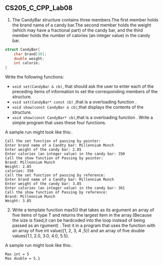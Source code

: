 <!--
 * @Github: https://github.com/Certseeds
 * @Organization: SUSTech
 * @Author: nanoseeds
 * @Date: 2020-06-09 08:09:41
 * @LastEditors: nanoseeds
 * @LastEditTime: 2020-06-09 08:31:43
 * @License: CC-BY-NC-SA_V4_0 or any later version 
 -->

## CS205_C_CPP_Lab08

1. The CandyBar structure contains three members.The first member holds the brand name of a candy bar.The second member
   holds the weight (which may have a fractional part) of the candy bar, and the third member holds the number of
   calories (an integer value) in the candy bar.

``` cpp
struct CandyBar{
    char brand[30];
    double weight;
    int calorie;
}
```

Write the following functions:

+ `void set(CandyBar & cb)`, that should ask the user to enter each of the preceding items of information to set the
  corresponding members of the structure.
+ `void set(CandyBar* const cb)` ,that is a overloading function .
+ `void show(const CandyBar & cb)`,that displays the contents of the structure.
+ `void show(const CandyBar* cb)`,that is a overloading function . Write a simple program that uses these four
  functions.

A sample run might look like this:.

``` log
Call the set function of passing by pointer:
Enter brand name of a Candty bar: Millennium Munch
Enter weight of the candy bar: 2.85
Enter calories (an integer value) in the candy bar: 350
Call the show function of Passing by pointer: 
Brand: Millennium Munch
Weight: 2.85
calories: 350
Call the set function of passing by reference:
Enter brand name of a Candty bar: Millennium Munch
Enter weight of the candy bar: 3.85
Enter calories (an integer value) in the candy bar: 361
Call the show function of Passing by reference: 
Brand: Millennium Munch
Weight: 3.85
```

2. Write a template function max5() that takes as its argument an array of five items of type T and returns the largest
   item in the array.(Because the size is fixed,it can be hardcoded into the loop instead of being passed as an rgument)
   . Test it in a program that uses the function with an array of five int value({1, 2, 3, 4 ,5}) and an array of five
   double values{1.1, 2.0, 3.0, 4.0, 5.5}.

A sample run might look like this:.

``` log
Max int = 5
Max double = 5.1
```